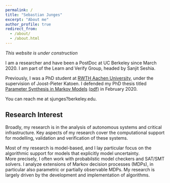 ```yaml
---
permalink: /
title: "Sebastian Junges"
excerpt: "About me"
author_profile: true
redirect_from: 
  - /about/
  - /about.html
---
```


*This website is under construction*

I am a researcher and have been a PostDoc at UC Berkeley since March 2020. I am part of the Learn and Verify Group, headed by Sanjit Seshia. 

Previously, I was a PhD student at [RWTH Aachen University](https://moves.rwth-aachen.de/), under the supervision of Joost-Pieter Katoen. 
I defended my PhD thesis titled [Parameter Synthesis in Markov Models](http://doi.org/10.18154/RWTH-2020-02348) [(pdf)](http://publications.rwth-aachen.de/record/783179/files/783179.pdf) in February 2020.  

You can reach me at sjunges?berkeley.edu.

## Research Interest

Broadly, my research is in the analysis of autonomous systems and critical infrastructure. 
Key aspects of my research cover the computational support for modelling, validation and verification of these systems.

Most of my research is model-based, and I lay particular focus on the algorithmic support for  models that explicitly model uncertainty.  
More precisely, I often work with probabilstic model checkers and SAT/SMT solvers. 
I analyze extensions of Markov decision processes (MDPs), in particular also parametric or partially observable MDPs. 
My research is largely driven by the development and implementation of algorithms. 
